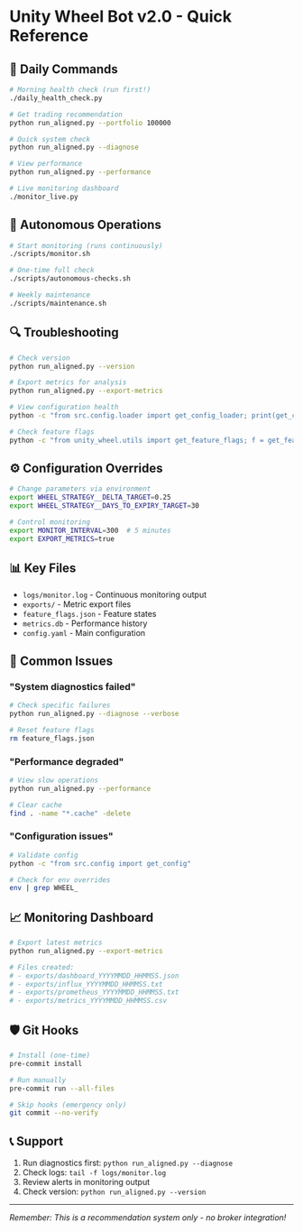 # Unity Wheel Bot v2.0 - Quick Reference

## 🚀 Daily Commands

```bash
# Morning health check (run first!)
./daily_health_check.py

# Get trading recommendation
python run_aligned.py --portfolio 100000

# Quick system check
python run_aligned.py --diagnose

# View performance
python run_aligned.py --performance

# Live monitoring dashboard
./monitor_live.py
```

## 🤖 Autonomous Operations

```bash
# Start monitoring (runs continuously)
./scripts/monitor.sh

# One-time full check
./scripts/autonomous-checks.sh

# Weekly maintenance
./scripts/maintenance.sh
```

## 🔍 Troubleshooting

```bash
# Check version
python run_aligned.py --version

# Export metrics for analysis
python run_aligned.py --export-metrics

# View configuration health
python -c "from src.config.loader import get_config_loader; print(get_config_loader().generate_health_report())"

# Check feature flags
python -c "from unity_wheel.utils import get_feature_flags; f = get_feature_flags(); print(f.get_status_report()['summary'])"
```

## ⚙️ Configuration Overrides

```bash
# Change parameters via environment
export WHEEL_STRATEGY__DELTA_TARGET=0.25
export WHEEL_STRATEGY__DAYS_TO_EXPIRY_TARGET=30

# Control monitoring
export MONITOR_INTERVAL=300  # 5 minutes
export EXPORT_METRICS=true
```

## 📊 Key Files

- `logs/monitor.log` - Continuous monitoring output
- `exports/` - Metric export files
- `feature_flags.json` - Feature states
- `metrics.db` - Performance history
- `config.yaml` - Main configuration

## 🚨 Common Issues

### "System diagnostics failed"
```bash
# Check specific failures
python run_aligned.py --diagnose --verbose

# Reset feature flags
rm feature_flags.json
```

### "Performance degraded"
```bash
# View slow operations
python run_aligned.py --performance

# Clear cache
find . -name "*.cache" -delete
```

### "Configuration issues"
```bash
# Validate config
python -c "from src.config import get_config"

# Check for env overrides
env | grep WHEEL_
```

## 📈 Monitoring Dashboard

```bash
# Export latest metrics
python run_aligned.py --export-metrics

# Files created:
# - exports/dashboard_YYYYMMDD_HHMMSS.json
# - exports/influx_YYYYMMDD_HHMMSS.txt
# - exports/prometheus_YYYYMMDD_HHMMSS.txt
# - exports/metrics_YYYYMMDD_HHMMSS.csv
```

## 🛡️ Git Hooks

```bash
# Install (one-time)
pre-commit install

# Run manually
pre-commit run --all-files

# Skip hooks (emergency only)
git commit --no-verify
```

## 📞 Support

1. Run diagnostics first: `python run_aligned.py --diagnose`
2. Check logs: `tail -f logs/monitor.log`
3. Review alerts in monitoring output
4. Check version: `python run_aligned.py --version`

---
*Remember: This is a recommendation system only - no broker integration!*